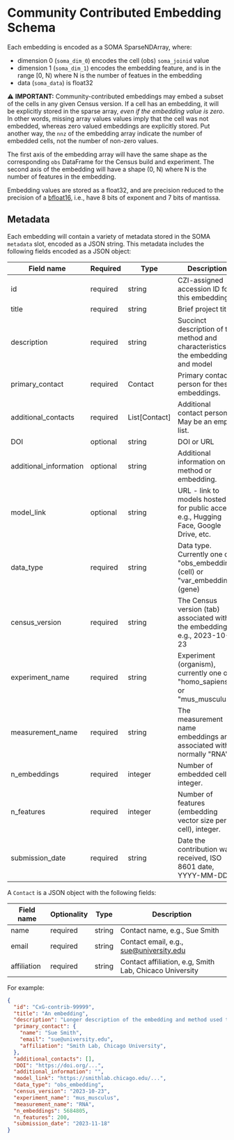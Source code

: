 # Community Contributed Embedding Schema

Each embedding is encoded as a SOMA SparseNDArray, where:

* dimension 0 (`soma_dim_0`) encodes the cell (obs) `soma_joinid` value
* dimension 1 (`soma_dim_1`) encodes the embedding feature, and is in the range [0, N) where N is the number of featues in the embedding
* data (`soma_data`) is float32

⚠️ **IMPORTANT:** Community-contributed embeddings may embed a subset of the cells in any given Census version. If a cell has an embedding, it will be explicitly stored in the sparse array, _even if the embedding value is zero_. In other words, missing array values values imply that the cell was not embedded, whereas zero valued embeddings are explicitly stored. Put another way, the `nnz` of the embedding array indicate the number of embedded cells, not the number of non-zero values.

The first axis of the embedding array will have the same shape as the corresponding `obs` DataFrame for the Census build and experiment. The second axis of the embedding will have a shape (0, N) where N is the number of features in the embedding.

Embedding values are stored as a float32, and are precision reduced to the precision of a [bfloat16](https://en.wikipedia.org/wiki/Bfloat16_floating-point_format), i.e., have 8 bits of exponent and 7 bits of mantissa.

## Metadata

Each embedding will contain a variety of metadata stored in the SOMA `metadata` slot, encoded as a JSON string. This metadata includes the following fields encoded as a JSON object:

| Field name             | Required | Type          | Description                                                                           |
| ---------------------- | -------- | ------------- | ------------------------------------------------------------------------------------- |
| id                     | required | string        | CZI-assigned accession ID for this embedding                                          |
| title                  | required | string        | Brief project title                                                                   |
| description            | required | string        | Succinct description of the method and characteristics of the embeddings and model    |
| primary_contact        | required | Contact       | Primary contact person for these embeddings.                                          |
| additional_contacts    | required | List[Contact] | Additional contact persons. May be an empty list.                                     |
| DOI                    | optional | string        | DOI or URL                                                                            |
| additional_information | optional | string        | Additional information on method or embedding.                                        |
| model_link             | optional | string        | URL - link to models hosted for public access, e.g., Hugging Face, Google Drive, etc. |
| data_type              | required | string        | Data type. Currently one of "obs_embedding" (cell) or "var_embedding" (gene)          |
| census_version         | required | string        | The Census version (tab) associated with the embeddings, e.g., 2023-10-23             |
| experiment_name        | required | string        | Experiment (organism), currently one of "homo_sapiens" or "mus_musculus"              |
| measurement_name       | required | string        | The measurement name embeddings are associated with, normally "RNA"                   |
| n_embeddings           | required | integer       | Number of embedded cells, integer.                                                    |
| n_features             | required | integer       | Number of features (embedding vector size per cell), integer.                         |
| submission_date        | required | string        | Date the contribution was received, ISO 8601 date, YYYY-MM-DD                         |

A `Contact` is a JSON object with the following fields:

| Field name  | Optionality | Type   | Description                                             |
| ----------- | ----------- | ------ | ------------------------------------------------------- |
| name        | required    | string | Contact name, e.g., Sue Smith                           |
| email       | required    | string | Contact email, e.g., <sue@university.edu>               |
| affiliation | required    | string | Contact affiliation, e.g, Smith Lab, Chicaco University |

For example:

```json
{
  "id": "CxG-contrib-99999",
  "title": "An embedding",
  "description": "Longer description of the embedding and method used to generate it",
  "primary_contact": {
    "name": "Sue Smith",
    "email": "sue@university.edu",
    "affiliation": "Smith Lab, Chicago University",
  },
  "additional_contacts": [],
  "DOI": "https://doi.org/...",
  "additional_information": "",
  "model_link": "https://smithlab.chicago.edu/...",
  "data_type": "obs_embedding",
  "census_version": "2023-10-23",
  "experiment_name": "mus_musculus",
  "measurement_name": "RNA",
  "n_embeddings": 5684805,
  "n_features": 200,
  "submission_date": "2023-11-18"
}
```

